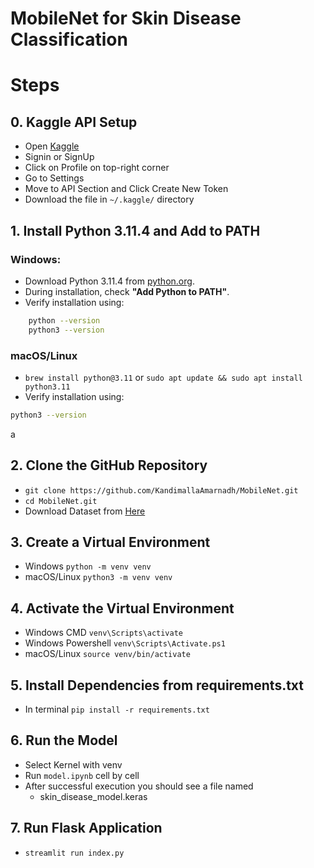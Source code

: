 # MobileNet for Skin Disease Classification

# Steps

## 0. Kaggle API Setup
* Open [Kaggle](https://www.kaggle.com/)
* Signin or SignUp
* Click on Profile on top-right corner
* Go to Settings
* Move to API Section and Click Create New Token
* Download the file in `~/.kaggle/` directory

## 1. Install Python 3.11.4 and Add to PATH

### Windows:
* Download Python 3.11.4 from [python.org](https://www.python.org/downloads/release/python-3114/).
* During installation, check **"Add Python to PATH"**.
* Verify installation using:
```sh
    python --version
    python3 --version
```
### macOS/Linux
* `brew install python@3.11` or `sudo apt update && sudo apt install python3.11`
* Verify installation using:
```sh
python3 --version
```
a
## 2. Clone the GitHub Repository
* `git clone https://github.com/KandimallaAmarnadh/MobileNet.git`
* `cd MobileNet.git`
* Download Dataset from [Here](https://www.kaggle.com/datasets/pritpal2873/multiple-skin-disease-detection-and-classification/data)

## 3. Create a Virtual Environment
* Windows `python -m venv venv`
* macOS/Linux `python3 -m venv venv`

## 4. Activate the Virtual Environment
* Windows CMD `venv\Scripts\activate`
* Windows Powershell `venv\Scripts\Activate.ps1`
* macOS/Linux `source venv/bin/activate`
   
## 5. Install Dependencies from requirements.txt
* In terminal `pip install -r requirements.txt`

## 6. Run the Model
* Select Kernel with venv
* Run `model.ipynb` cell by cell
* After successful execution you should see a file named
    * skin_disease_model.keras

## 7. Run Flask Application
* `streamlit run index.py`
